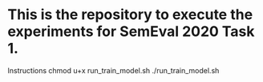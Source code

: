 # This is the repository to execute the experiments for SemEval 2020 Task 1.

Instructions
chmod u+x run_train_model.sh
./run_train_model.sh

